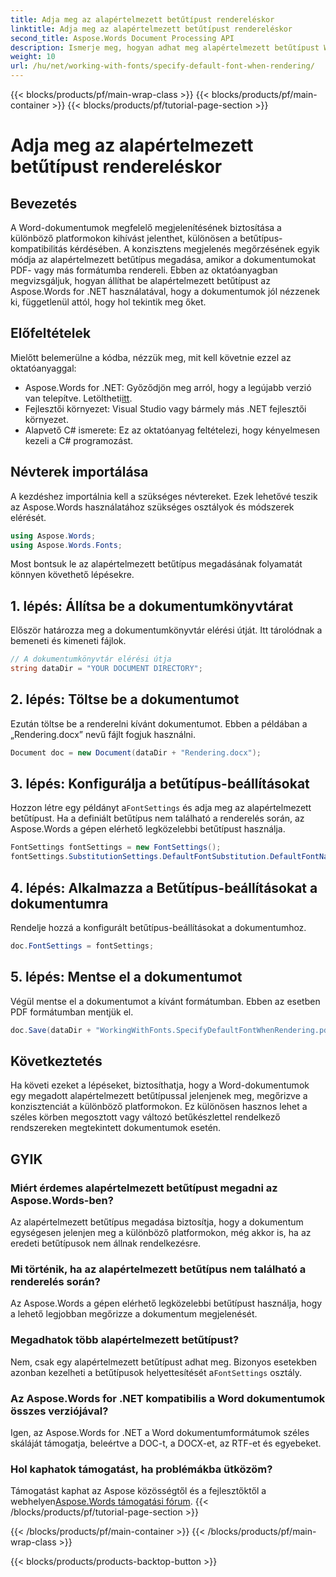 ```yaml
---
title: Adja meg az alapértelmezett betűtípust rendereléskor
linktitle: Adja meg az alapértelmezett betűtípust rendereléskor
second_title: Aspose.Words Document Processing API
description: Ismerje meg, hogyan adhat meg alapértelmezett betűtípust Word-dokumentumok Aspose.Words for .NET használatával történő előállítása során. Biztosítsa a dokumentumok egységes megjelenését a platformokon.
weight: 10
url: /hu/net/working-with-fonts/specify-default-font-when-rendering/
---
```


{{< blocks/products/pf/main-wrap-class >}}
{{< blocks/products/pf/main-container >}}
{{< blocks/products/pf/tutorial-page-section >}}

# Adja meg az alapértelmezett betűtípust rendereléskor

## Bevezetés

A Word-dokumentumok megfelelő megjelenítésének biztosítása a különböző platformokon kihívást jelenthet, különösen a betűtípus-kompatibilitás kérdésében. A konzisztens megjelenés megőrzésének egyik módja az alapértelmezett betűtípus megadása, amikor a dokumentumokat PDF- vagy más formátumba rendereli. Ebben az oktatóanyagban megvizsgáljuk, hogyan állíthat be alapértelmezett betűtípust az Aspose.Words for .NET használatával, hogy a dokumentumok jól nézzenek ki, függetlenül attól, hogy hol tekintik meg őket.

## Előfeltételek

Mielőtt belemerülne a kódba, nézzük meg, mit kell követnie ezzel az oktatóanyaggal:

- Aspose.Words for .NET: Győződjön meg arról, hogy a legújabb verzió van telepítve. Letöltheti[itt](https://releases.aspose.com/words/net/).
- Fejlesztői környezet: Visual Studio vagy bármely más .NET fejlesztői környezet.
- Alapvető C# ismerete: Ez az oktatóanyag feltételezi, hogy kényelmesen kezeli a C# programozást.

## Névterek importálása

A kezdéshez importálnia kell a szükséges névtereket. Ezek lehetővé teszik az Aspose.Words használatához szükséges osztályok és módszerek elérését.

```csharp
using Aspose.Words;
using Aspose.Words.Fonts;
```

Most bontsuk le az alapértelmezett betűtípus megadásának folyamatát könnyen követhető lépésekre.

## 1. lépés: Állítsa be a dokumentumkönyvtárat

Először határozza meg a dokumentumkönyvtár elérési útját. Itt tárolódnak a bemeneti és kimeneti fájlok.

```csharp
// A dokumentumkönyvtár elérési útja
string dataDir = "YOUR DOCUMENT DIRECTORY";
```

## 2. lépés: Töltse be a dokumentumot

Ezután töltse be a renderelni kívánt dokumentumot. Ebben a példában a „Rendering.docx” nevű fájlt fogjuk használni.

```csharp
Document doc = new Document(dataDir + "Rendering.docx");
```

## 3. lépés: Konfigurálja a betűtípus-beállításokat

 Hozzon létre egy példányt a`FontSettings` és adja meg az alapértelmezett betűtípust. Ha a definiált betűtípus nem található a renderelés során, az Aspose.Words a gépen elérhető legközelebbi betűtípust használja.

```csharp
FontSettings fontSettings = new FontSettings();
fontSettings.SubstitutionSettings.DefaultFontSubstitution.DefaultFontName = "Arial Unicode MS";
```

## 4. lépés: Alkalmazza a Betűtípus-beállításokat a dokumentumra

Rendelje hozzá a konfigurált betűtípus-beállításokat a dokumentumhoz.

```csharp
doc.FontSettings = fontSettings;
```

## 5. lépés: Mentse el a dokumentumot

Végül mentse el a dokumentumot a kívánt formátumban. Ebben az esetben PDF formátumban mentjük el.

```csharp
doc.Save(dataDir + "WorkingWithFonts.SpecifyDefaultFontWhenRendering.pdf");
```

## Következtetés

Ha követi ezeket a lépéseket, biztosíthatja, hogy a Word-dokumentumok egy megadott alapértelmezett betűtípussal jelenjenek meg, megőrizve a konzisztenciát a különböző platformokon. Ez különösen hasznos lehet a széles körben megosztott vagy változó betűkészlettel rendelkező rendszereken megtekintett dokumentumok esetén.


## GYIK

### Miért érdemes alapértelmezett betűtípust megadni az Aspose.Words-ben?
Az alapértelmezett betűtípus megadása biztosítja, hogy a dokumentum egységesen jelenjen meg a különböző platformokon, még akkor is, ha az eredeti betűtípusok nem állnak rendelkezésre.

### Mi történik, ha az alapértelmezett betűtípus nem található a renderelés során?
Az Aspose.Words a gépen elérhető legközelebbi betűtípust használja, hogy a lehető legjobban megőrizze a dokumentum megjelenését.

### Megadhatok több alapértelmezett betűtípust?
 Nem, csak egy alapértelmezett betűtípust adhat meg. Bizonyos esetekben azonban kezelheti a betűtípusok helyettesítését a`FontSettings` osztály.

### Az Aspose.Words for .NET kompatibilis a Word dokumentumok összes verziójával?
Igen, az Aspose.Words for .NET a Word dokumentumformátumok széles skáláját támogatja, beleértve a DOC-t, a DOCX-et, az RTF-et és egyebeket.

### Hol kaphatok támogatást, ha problémákba ütközöm?
 Támogatást kaphat az Aspose közösségtől és a fejlesztőktől a webhelyen[Aspose.Words támogatási fórum](https://forum.aspose.com/c/words/8).
{{< /blocks/products/pf/tutorial-page-section >}}

{{< /blocks/products/pf/main-container >}}
{{< /blocks/products/pf/main-wrap-class >}}

{{< blocks/products/products-backtop-button >}}
